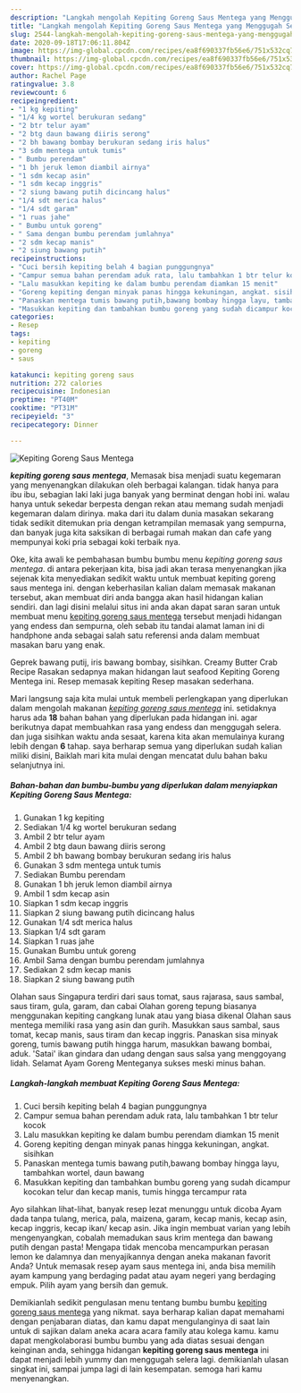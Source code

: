 ```yaml
---
description: "Langkah mengolah Kepiting Goreng Saus Mentega yang Menggugah Selera"
title: "Langkah mengolah Kepiting Goreng Saus Mentega yang Menggugah Selera"
slug: 2544-langkah-mengolah-kepiting-goreng-saus-mentega-yang-menggugah-selera
date: 2020-09-18T17:06:11.804Z
image: https://img-global.cpcdn.com/recipes/ea8f690337fb56e6/751x532cq70/kepiting-goreng-saus-mentega-foto-resep-utama.jpg
thumbnail: https://img-global.cpcdn.com/recipes/ea8f690337fb56e6/751x532cq70/kepiting-goreng-saus-mentega-foto-resep-utama.jpg
cover: https://img-global.cpcdn.com/recipes/ea8f690337fb56e6/751x532cq70/kepiting-goreng-saus-mentega-foto-resep-utama.jpg
author: Rachel Page
ratingvalue: 3.8
reviewcount: 6
recipeingredient:
- "1 kg kepiting"
- "1/4 kg wortel berukuran sedang"
- "2 btr telur ayam"
- "2 btg daun bawang diiris serong"
- "2 bh bawang bombay berukuran sedang iris halus"
- "3 sdm mentega untuk tumis"
- " Bumbu perendam"
- "1 bh jeruk lemon diambil airnya"
- "1 sdm kecap asin"
- "1 sdm kecap inggris"
- "2 siung bawang putih dicincang halus"
- "1/4 sdt merica halus"
- "1/4 sdt garam"
- "1 ruas jahe"
- " Bumbu untuk goreng"
- " Sama dengan bumbu perendam jumlahnya"
- "2 sdm kecap manis"
- "2 siung bawang putih"
recipeinstructions:
- "Cuci bersih kepiting belah 4 bagian punggungnya"
- "Campur semua bahan perendam aduk rata, lalu tambahkan 1 btr telur kocok"
- "Lalu masukkan kepiting ke dalam bumbu perendam diamkan 15 menit"
- "Goreng kepiting dengan minyak panas hingga kekuningan, angkat. sisihkan"
- "Panaskan mentega tumis bawang putih,bawang bombay hingga layu, tambahkan wortel, daun bawang"
- "Masukkan kepiting dan tambahkan bumbu goreng yang sudah dicampur kocokan telur dan kecap manis, tumis hingga tercampur rata"
categories:
- Resep
tags:
- kepiting
- goreng
- saus

katakunci: kepiting goreng saus 
nutrition: 272 calories
recipecuisine: Indonesian
preptime: "PT40M"
cooktime: "PT31M"
recipeyield: "3"
recipecategory: Dinner

---
```



![Kepiting Goreng Saus Mentega](https://img-global.cpcdn.com/recipes/ea8f690337fb56e6/751x532cq70/kepiting-goreng-saus-mentega-foto-resep-utama.jpg)

<b><i>kepiting goreng saus mentega</i></b>, Memasak bisa menjadi suatu kegemaran yang menyenangkan dilakukan oleh berbagai kalangan. tidak hanya para ibu ibu, sebagian laki laki juga banyak yang berminat dengan hobi ini. walau hanya untuk sekedar berpesta dengan rekan atau memang sudah menjadi kegemaran dalam dirinya. maka dari itu dalam dunia masakan sekarang tidak sedikit ditemukan pria dengan ketrampilan memasak yang sempurna, dan banyak juga kita saksikan di berbagai rumah makan dan cafe yang mempunyai koki pria sebagai koki terbaik nya.

Oke, kita awali ke pembahasan bumbu bumbu menu <i>kepiting goreng saus mentega</i>. di antara pekerjaan kita, bisa jadi akan terasa menyenangkan jika sejenak kita menyediakan sedikit waktu untuk membuat kepiting goreng saus mentega ini. dengan keberhasilan kalian dalam memasak makanan tersebut, akan membuat diri anda bangga akan hasil hidangan kalian sendiri. dan lagi disini melalui situs ini anda akan dapat saran saran untuk membuat menu <u>kepiting goreng saus mentega</u> tersebut menjadi hidangan yang endess dan sempurna, oleh sebab itu tandai alamat laman ini di handphone anda sebagai salah satu referensi anda dalam membuat masakan baru yang enak.

Geprek bawang putij, iris bawang bombay, sisihkan. Creamy Butter Crab Recipe Rasakan sedapnya makan hidangan laut seafood Kepiting Goreng Mentega ini. Resep memasak kepiting Resep masakan sederhana.


Mari langsung saja kita mulai untuk membeli perlengkapan yang diperlukan dalam mengolah makanan <u><i>kepiting goreng saus mentega</i></u> ini. setidaknya harus ada <b>18</b> bahan bahan yang diperlukan pada hidangan ini. agar berikutnya dapat membuahkan rasa yang endess dan menggugah selera. dan juga sisihkan waktu anda sesaat, karena kita akan memulainya kurang lebih dengan <b>6</b> tahap. saya berharap semua yang diperlukan sudah kalian miliki disini, Baiklah mari kita mulai dengan mencatat dulu bahan baku selanjutnya ini.

<!--inarticleads1-->

##### Bahan-bahan dan bumbu-bumbu yang diperlukan dalam menyiapkan Kepiting Goreng Saus Mentega:

1. Gunakan 1 kg kepiting
1. Sediakan 1/4 kg wortel berukuran sedang
1. Ambil 2 btr telur ayam
1. Ambil 2 btg daun bawang diiris serong
1. Ambil 2 bh bawang bombay berukuran sedang iris halus
1. Gunakan 3 sdm mentega untuk tumis
1. Sediakan  Bumbu perendam
1. Gunakan 1 bh jeruk lemon diambil airnya
1. Ambil 1 sdm kecap asin
1. Siapkan 1 sdm kecap inggris
1. Siapkan 2 siung bawang putih dicincang halus
1. Gunakan 1/4 sdt merica halus
1. Siapkan 1/4 sdt garam
1. Siapkan 1 ruas jahe
1. Gunakan  Bumbu untuk goreng
1. Ambil  Sama dengan bumbu perendam jumlahnya
1. Sediakan 2 sdm kecap manis
1. Siapkan 2 siung bawang putih


Olahan saus Singapura terdiri dari saus tomat, saus rajarasa, saus sambal, saus tiram, gula, garam, dan cabai Olahan goreng tepung biasanya menggunakan kepiting cangkang lunak atau yang biasa dikenal Olahan saus mentega memiliki rasa yang asin dan gurih. Masukkan saus sambal, saus tomat, kecap manis, saus tiram dan kecap inggris. Panaskan sisa minyak goreng, tumis bawang putih hingga harum, masukkan bawang bombai, aduk. &#39;Satai&#39; ikan gindara dan udang dengan saus salsa yang menggoyang lidah. Selamat Ayam Goreng Menteganya sukses meski minus bahan. 

<!--inarticleads2-->

##### Langkah-langkah membuat Kepiting Goreng Saus Mentega:

1. Cuci bersih kepiting belah 4 bagian punggungnya
1. Campur semua bahan perendam aduk rata, lalu tambahkan 1 btr telur kocok
1. Lalu masukkan kepiting ke dalam bumbu perendam diamkan 15 menit
1. Goreng kepiting dengan minyak panas hingga kekuningan, angkat. sisihkan
1. Panaskan mentega tumis bawang putih,bawang bombay hingga layu, tambahkan wortel, daun bawang
1. Masukkan kepiting dan tambahkan bumbu goreng yang sudah dicampur kocokan telur dan kecap manis, tumis hingga tercampur rata


Ayo silahkan lihat-lihat, banyak resep lezat menunggu untuk dicoba  Ayam dada tanpa tulang, merica, pala, maizena, garam, kecap manis, kecap asin, kecap inggris, kecap ikan/ kecap asin. Jika ingin membuat varian yang lebih mengenyangkan, cobalah memadukan saus krim mentega dan bawang putih dengan pasta! Mengapa tidak mencoba mencampurkan perasan lemon ke dalamnya dan menyajikannya dengan aneka makanan favorit Anda? Untuk memasak resep ayam saus mentega ini, anda bisa memilih ayam kampung yang berdaging padat atau ayam negeri yang berdaging empuk. Pilih ayam yang bersih dan gemuk. 

Demikianlah sedikit pengulasan menu tentang bumbu bumbu <u>kepiting goreng saus mentega</u> yang nikmat. saya berharap kalian dapat memahami dengan penjabaran diatas, dan kamu dapat mengulanginya di saat lain untuk di sajikan dalam aneka acara acara family atau kolega kamu. kamu dapat mengkolaborasi bumbu bumbu yang ada diatas sesuai dengan keinginan anda, sehingga hidangan <b>kepiting goreng saus mentega</b> ini dapat menjadi lebih yummy dan menggugah selera lagi. demikianlah ulasan singkat ini, sampai jumpa lagi di lain kesempatan. semoga hari kamu menyenangkan.

